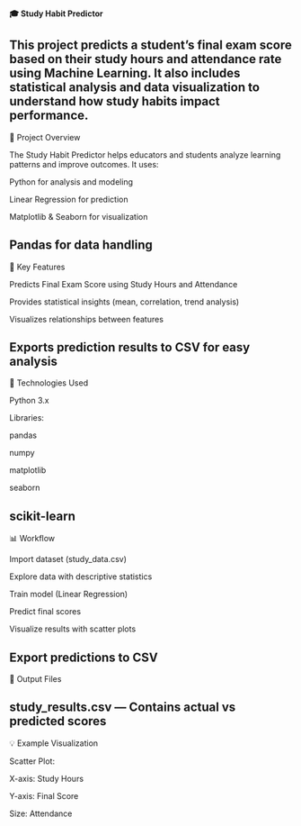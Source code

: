**🎓 Study Habit Predictor**

This project predicts a student’s final exam score based on their study hours and attendance rate using Machine Learning. It also includes statistical analysis and data visualization to understand how study habits impact performance.
----
🚀 Project Overview

The Study Habit Predictor helps educators and students analyze learning patterns and improve outcomes.
It uses:

Python for analysis and modeling

Linear Regression for prediction

Matplotlib & Seaborn for visualization

Pandas for data handling
----
🧠 Key Features

Predicts Final Exam Score using Study Hours and Attendance

Provides statistical insights (mean, correlation, trend analysis)

Visualizes relationships between features

Exports prediction results to CSV for easy analysis
----
🧩 Technologies Used

Python 3.x

Libraries:

pandas

numpy

matplotlib

seaborn

scikit-learn
---
📊 Workflow

Import dataset (study_data.csv)

Explore data with descriptive statistics

Train model (Linear Regression)

Predict final scores

Visualize results with scatter plots

Export predictions to CSV
---
📁 Output Files

study_results.csv — Contains actual vs predicted scores
---
💡 Example Visualization

Scatter Plot:

X-axis: Study Hours

Y-axis: Final Score

Size: Attendance
